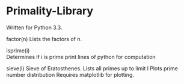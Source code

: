 # Primality-Library
Written for Python 3.3. 

factor(n)
  Lists the factors of n. 

isprime(i)  
  Determines if i is prime
  print lines of python for computation

sieve(l)
  Sieve of Eratosthenes. Lists all primes up to limit l
  Plots prime number distribution
  Requires matplotlib for plotting.
